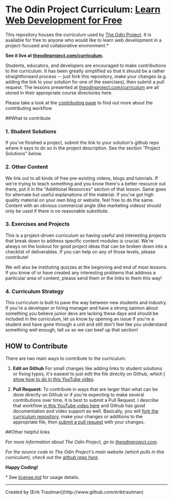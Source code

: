 # The Odin Project Curriculum: [Learn Web Development for Free](http://theodinproject.com)

This repository houses the curriculum used by [The Odin Project](http://theodinproject.com).  It is available for free to anyone who would like to learn web development in a project-focused and collaborative environment.\*  

**See it live at [theodinproject.com/curriculum](http://theodinproject.com/curriculum).**

Students, educators, and developers are encouraged to make contributions to the curriculum.  It has been greatly simplified so that it should be a rather straightforward process -- just fork this repository, make your changes (e.g. adding the link to your solution for one of the exercises), then submit a pull request.  The lessons presented at [theodinproject.com/curriculum](http://theodinproject.com/curriculum) are all stored in their appropriate course directories here.

Please take a look at the [contributing page](http://www.theodinproject.com/contributing) to find out more about the contributing workflow

##What to contribute

### 1. Student Solutions

If you've finished a project, submit the link to your solution's github repo where it says to do so in the project description.  See the section "Project Solutions" below.

### 2. Other Content

We link out to all kinds of free pre-existing videos, blogs and tutorials.  If we're trying to teach something and you know there's a better resource out there, put it in the "Additional Resources" section of that lesson.  Same goes for alternate but useful explanations of the material.  If you've got high quality material on your own blog or website, feel free to do the same.  Content with an obvious commercial angle (like marketing videos) should only be used if there is no reasonable substitute.

### 3. Exercises and Projects

This is a project-driven curriculum so having useful and interesting projects that break down to address specific content modules is crucial.  We're always on the lookout for good project ideas that can be broken down into a checklist of deliverables. If you can help on any of those levels, please contribute!

We will also be instituting quizzes at the beginning and end of most lessons.  If you know of or have created any interesting problems that address a particular area of content, please send them or the links to them this way!

### 4. Curriculum Strategy

This curriculum is built to pave the way between new students and industry.  If you're a developer or hiring manager and have a strong opinion about something you believe junior devs are lacking these days and should be included in the curriculum, let us know by opening an issue  If you're a student and have gone through a unit and still don't feel like you understand something well enough, tell us so we can beef up that section!

## HOW to Contribute

There are two main ways to contribute to the curriculum:

1. **Edit on Github** For small changes like adding links to student solutions or fixing typos, it's easiest to just edit the file directly on Github, which [I show how to do in this YouTube video](https://www.youtube.com/watch?v=V74l_zS1x8E).

1. **Pull Request:**  To contribute in ways that are larger than what can be done directly on Github or if you're expecting to make several contributions over time, it is best to submit a Pull Request.  I describe that workflow [in this YouTube video here](http://www.youtube.com/watch?v=mENDYhfxH-o) and Github has good documentation and video support as well.  Basically, you will [fork the curriculum repository](https://help.github.com/articles/fork-a-repo), make your changes or additions to the appropriate file, then [submit a pull request](https://help.github.com/articles/using-pull-requests) with your changes.  

##Other helpful links

*For more information about The Odin Project, go to [theodinproject.com](http://theodinproject.com).*

*For the source code to The Odin Project's main website (which pulls in this curriculum), check out the [github repo here](http://github.com/theodinproject/theodinproject).*

**Happy Coding!**

\* See [license.md](https://github.com/TheOdinProject/curriculum/blob/master/license.md) for usage details.

<hr>
Created by [Erik Trautman](http://www.github.com/eriktrautman)

